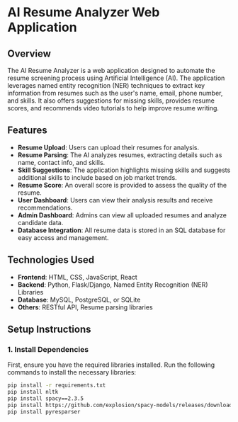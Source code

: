 # AI Resume Analyzer Web Application

## Overview
The AI Resume Analyzer is a web application designed to automate the resume screening process using Artificial Intelligence (AI). The application leverages named entity recognition (NER) techniques to extract key information from resumes such as the user's name, email, phone number, and skills. It also offers suggestions for missing skills, provides resume scores, and recommends video tutorials to help improve resume writing.

## Features
- **Resume Upload**: Users can upload their resumes for analysis.
- **Resume Parsing**: The AI analyzes resumes, extracting details such as name, contact info, and skills.
- **Skill Suggestions**: The application highlights missing skills and suggests additional skills to include based on job market trends.
- **Resume Score**: An overall score is provided to assess the quality of the resume.
- **User Dashboard**: Users can view their analysis results and receive recommendations.
- **Admin Dashboard**: Admins can view all uploaded resumes and analyze candidate data.
- **Database Integration**: All resume data is stored in an SQL database for easy access and management.

## Technologies Used
- **Frontend**: HTML, CSS, JavaScript, React
- **Backend**: Python, Flask/Django, Named Entity Recognition (NER) Libraries
- **Database**: MySQL, PostgreSQL, or SQLite
- **Others**: RESTful API, Resume parsing libraries

## Setup Instructions

### 1. Install Dependencies

First, ensure you have the required libraries installed. Run the following commands to install the necessary libraries:

```bash
pip install -r requirements.txt
pip install nltk
pip install spacy==2.3.5
pip install https://github.com/explosion/spacy-models/releases/download/en_core_web_sm-2.3.1/en_core_web_sm-2.3.1.tar.gz
pip install pyresparser
